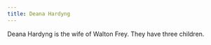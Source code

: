 ```yaml
---
title: Deana Hardyng
---
```


Deana Hardyng is the wife of Walton Frey. They have three children.


